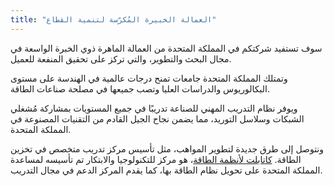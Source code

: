 ```yaml
---
title: "العمالة الخبيرة المُكرّسة لتنمية القطاع"
---
```

سوف تستفيد شركتكم في المملكة المتحدة من العمالة الماهرة ذوي الخبرة الواسعة في مجال البحث والتطوير، والتي تركز على تحقيق المنفعة للعميل.

وتمتلك المملكة المتحدة جامعات تمنح درجات عالمية في الهندسة على مستوى البكالوريوس والدراسات العليا وتصب جميعها في مصلحة صناعات الطاقة.

ويوفر نظام التدريب المهني للصناعة تدريبًا في جميع المستويات بمشاركة مُشغلي الشبكات وسلاسل التوريد، مما يضمن نجاح الجيل القادم من التقنيات المصنوعة في المملكة المتحدة.

ونتوصل إلى طرق جديدة لتطوير المواهب، مثل تأسيس مركز تدريب متخصص في تخزين الطاقة. [كاتابلت لأنظمة الطاقة](https://es.catapult.org.uk/)، هو مركز للتكنولوجيا والابتكار تم تأسيسه لمساعدة المملكة المتحدة على تحويل نظام الطاقة بها، كما يقدم المركز الدعم في مجال التدريب.

